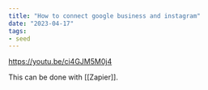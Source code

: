 ```yaml
---
title: "How to connect google business and instagram"
date: "2023-04-17"
tags:
- seed
---
```


https://youtu.be/ci4GJM5M0j4

This can be done with [[Zapier]].
